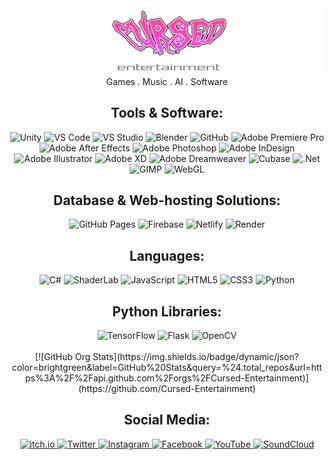 <div align="center">
    <img src="https://github.com/CursedPrograms/cursedentertainment/raw/main/images/logos/logo-wide-grey.png"
        alt="CursedEntertainment Logo">
 Games . Music . AI . Software
    <h2>Tools & Software:</h2>
    <div align="center">
        <img alt="Unity"
            src="https://img.shields.io/badge/Unity-%23007ab7.svg?&style=for-the-badge&logo=unity&logoColor=white" />
        <img alt="VS Code"
            src="https://img.shields.io/badge/VS_Code-%23007ab7.svg?style=for-the-badge&logo=visual-studio-code&logoColor=white" />
             <img alt="VS Studio"
            src="https://img.shields.io/badge/Visual%20Studio-%23007acc.svg?&style=for-the-badge&logo=visual-studio&logoColor=white" />        
        <img alt="Blender"
            src="https://img.shields.io/badge/Blender-%23007ab7.svg?&style=for-the-badge&logo=blender&logoColor=white" />
        <img alt="GitHub"
            src="https://img.shields.io/badge/GitHub-%23007ab7.svg?style=for-the-badge&logo=github&logoColor=white" />
        <img alt="Adobe Premiere Pro"
            src="https://img.shields.io/badge/Adobe_Premiere_Pro-%23007ab7.svg?&style=for-the-badge&logo=adobe-premiere-pro&logoColor=white" />
        <img alt="Adobe After Effects"
            src="https://img.shields.io/badge/Adobe_After_Effects-%23007ab7.svg?&style=for-the-badge&logo=adobe-after-effects&logoColor=white" />
        <img alt="Adobe Photoshop"
            src="https://img.shields.io/badge/Adobe_Photoshop-%23007ab7.svg?&style=for-the-badge&logo=adobe-photoshop&logoColor=white" />
        <img alt="Adobe InDesign"
            src="https://img.shields.io/badge/Adobe_InDesign-%23007ab7.svg?&style=for-the-badge&logo=adobe-indesign&logoColor=white" />
        <img alt="Adobe Illustrator"
            src="https://img.shields.io/badge/Adobe_Illustrator-%23007ab7.svg?&style=for-the-badge&logo=adobe-illustrator&logoColor=white" />
        <img alt="Adobe XD"
            src="https://img.shields.io/badge/Adobe_XD-%23007ab7.svg?&style=for-the-badge&logo=adobe-xd&logoColor=white" />
        <img alt="Adobe Dreamweaver"
            src="https://img.shields.io/badge/Adobe_Dreamweaver-%23007ab7.svg?&style=for-the-badge&logo=adobe-dreamweaver&logoColor=white" />
        <img alt="Cubase"
            src="https://img.shields.io/badge/Cubase-%23007ab7.svg?&style=for-the-badge&logo=steinberg&logoColor=white" />     
<img alt=".Net"
            src="https://img.shields.io/badge/.NET-%23007ab7.svg?&style=for-the-badge&logo=.net&logoColor=white" />
<img alt="GIMP"
            src="https://img.shields.io/badge/GIMP-%23007ab7.svg?&style=for-the-badge&logo=gimp&logoColor=white" />
                 <img alt="WebGL"
            src="https://img.shields.io/badge/WebGL-%23007ab7?style=for-the-badge&logo=webgl&logoColor=white" />
    </div>
    <h2>Database & Web-hosting Solutions:</h2>
    <div align="center">
        <img alt="GitHub Pages"
            src="https://img.shields.io/badge/GitHub Pages-%23007ab7.svg?style=for-the-badge&logo=github&logoColor=white" />
        <img alt="Firebase"
            src="https://img.shields.io/badge/Firebase-%23007ab7.svg?style=for-the-badge&logo=firebase&logoColor=white" />
        <img alt="Netlify"
            src="https://img.shields.io/badge/Netlify-%23007ab7.svg?style=for-the-badge&logo=netlify&logoColor=white" />
        <img alt="Render"
            src="https://img.shields.io/badge/Render-%23007ab7.svg?style=for-the-badge&logo=render&logoColor=white" />
    <h2>Languages:</h2>
    <div align="center">
        <img alt="C#"
            src="https://img.shields.io/badge/C%23-%23007ab7.svg?&style=for-the-badge&logo=csharp&logoColor=white" />
        <img alt="ShaderLab"
            src="https://img.shields.io/badge/ShaderLab-%23007ab7.svg?&style=for-the-badge&logo=unity&logoColor=white" />
        <img alt="JavaScript"
            src="https://img.shields.io/badge/JavaScript-%23007ab7.svg?&style=for-the-badge&logo=javascript&logoColor=white" />
        <img alt="HTML5"
            src="https://img.shields.io/badge/HTML5-%23007ab7.svg?&style=for-the-badge&logo=html5&logoColor=white" />
        <img alt="CSS3"
            src="https://img.shields.io/badge/CSS3-%23007ab7.svg?&style=for-the-badge&logo=css3&logoColor=white" />
        <img alt="Python"
            src="https://img.shields.io/badge/Python-%23007ab7.svg?&style=for-the-badge&logo=python&logoColor=white" />
    </div>
    <h2>Python Libraries:</h2>
    <div align="center">
        <img alt="TensorFlow"
            src="https://img.shields.io/badge/TensorFlow-%23007ab7.svg?&style=for-the-badge&logo=tensorflow&logoColor=white" />
        <img alt="Flask"
            src="https://img.shields.io/badge/Flask-%23007ab7.svg?&style=for-the-badge&logo=flask&logoColor=white" />
        <img alt="OpenCV"
            src="https://img.shields.io/badge/opencv-%23007ab7.svg?&style=for-the-badge&logo=opencv&logoColor=white" />
    </div>
</div>

<br>
[![GitHub Org Stats](https://img.shields.io/badge/dynamic/json?color=brightgreen&label=GitHub%20Stats&query=%24.total_repos&url=https%3A%2F%2Fapi.github.com%2Forgs%2FCursed-Entertainment)](https://github.com/Cursed-Entertainment)
<div align="center">
    <h2>Social Media:</h2>
    <div align="center">
        <a href="https://cursed-entertainment.itch.io/">
            <img alt="itch.io"
                src="https://img.shields.io/badge/itch.io-%23007ab7.svg?&style=for-the-badge&logo=itchdotio&logoColor=white" />
        </a>
        <a href="https://twitter.com/NorowaretaGemu">
            <img alt="Twitter"
                src="https://img.shields.io/badge/Twitter-%23007ab7.svg?&style=for-the-badge&logo=twitter&logoColor=white" />
        </a>
        <a href="https://www.instagram.com/cursed.entertainment/">
            <img alt="Instagram"
                src="https://img.shields.io/badge/Instagram-%23007ab7.svg?&style=for-the-badge&logo=instagram&logoColor=white" />
        </a>
        <a href="https://www.facebook.com/CursedEntertainment/">
            <img alt="Facebook"
                src="https://img.shields.io/badge/Facebook-%23007ab7.svg?&style=for-the-badge&logo=facebook&logoColor=white" />
        </a>
        <a href="https://www.youtube.com/channel/UCmTHNMTp-i1TY-jxMqSjBpw">
            <img alt="YouTube"
                src="https://img.shields.io/badge/YouTube-%23007ab7.svg?&style=for-the-badge&logo=youtube&logoColor=white" />
        </a>
        <a href="https://soundcloud.com/cursedentertainment">
            <img alt="SoundCloud"
                src="https://img.shields.io/badge/SoundCloud-%23007ab7.svg?&style=for-the-badge&logo=soundcloud&logoColor=white" />
        </a>
    </div>
</div>
